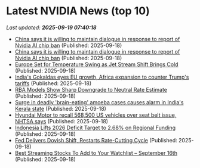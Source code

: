 # Latest NVIDIA News (top 10)
_Last updated: **2025-09-19 07:40:18**_

- [China says it is willing to maintain dialogue in response to report of Nvidia AI chip ban](https://economictimes.indiatimes.com/tech/technology/china-says-it-is-willing-to-maintain-dialogue-in-response-to-report-of-nvidia-ai-chip-ban/articleshow/123968499.cms) (Published: 2025-09-18)
- [China says it is willing to maintain dialogue in response to report of Nvidia AI chip ban](https://consent.yahoo.com/v2/collectConsent?sessionId=1_cc-session_c705d88e-4452-4556-bd09-f5a1a9fd3ac4) (Published: 2025-09-18)
- [Europe Set for Temperature Swing as Jet Stream Shift Brings Cold](https://biztoc.com/x/9fa8d3855fecfd60) (Published: 2025-09-18)
- [India's Gokaldas eyes EU growth, Africa expansion to counter Trump's tariffs](https://biztoc.com/x/0e058d2c5c5b083b) (Published: 2025-09-18)
- [RBA Models Show Sharp Downgrade to Neutral Rate Estimate](https://biztoc.com/x/3e6bf60053d14aa9) (Published: 2025-09-18)
- [Surge in deadly 'brain-eating' amoeba cases causes alarm in India's Kerala state](https://biztoc.com/x/cd38726d1ef27776) (Published: 2025-09-18)
- [Hyundai Motor to recall 568,500 US vehicles over seat belt issue, NHTSA says](https://biztoc.com/x/5165434d66e74b5a) (Published: 2025-09-18)
- [Indonesia Lifts 2026 Deficit Target to 2.68% on Regional Funding](https://biztoc.com/x/e71809694e9ac858) (Published: 2025-09-18)
- [Fed Delivers Dovish Shift, Restarts Rate-Cutting Cycle](https://biztoc.com/x/1cb712e5c52e5429) (Published: 2025-09-18)
- [Best Streaming Stocks To Add to Your Watchlist – September 16th](https://www.etfdailynews.com/2025/09/18/best-streaming-stocks-to-add-to-your-watchlist-september-16th/) (Published: 2025-09-18)
